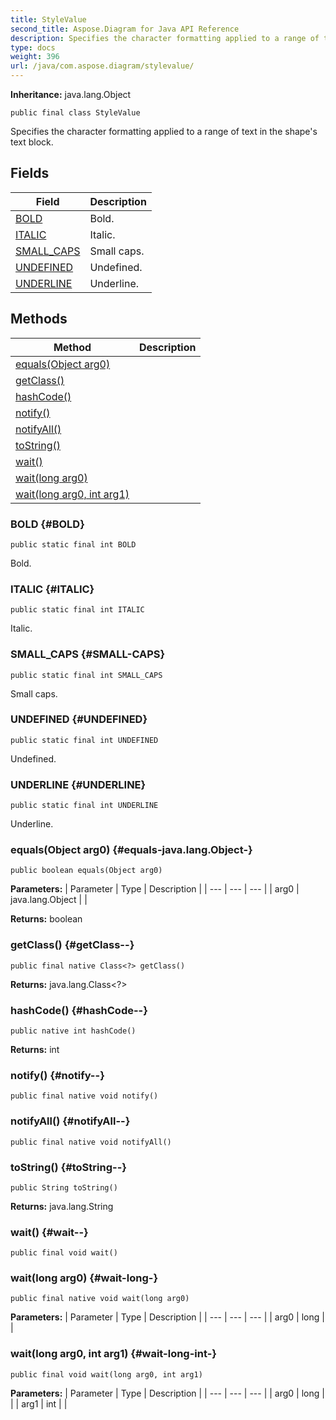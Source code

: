 ```yaml
---
title: StyleValue
second_title: Aspose.Diagram for Java API Reference
description: Specifies the character formatting applied to a range of text in the shapes text block.
type: docs
weight: 396
url: /java/com.aspose.diagram/stylevalue/
---
```


**Inheritance:**
java.lang.Object
```
public final class StyleValue
```

Specifies the character formatting applied to a range of text in the shape's text block.
## Fields

| Field | Description |
| --- | --- |
| [BOLD](#BOLD) | Bold. |
| [ITALIC](#ITALIC) | Italic. |
| [SMALL_CAPS](#SMALL-CAPS) | Small caps. |
| [UNDEFINED](#UNDEFINED) | Undefined. |
| [UNDERLINE](#UNDERLINE) | Underline. |
## Methods

| Method | Description |
| --- | --- |
| [equals(Object arg0)](#equals-java.lang.Object-) |  |
| [getClass()](#getClass--) |  |
| [hashCode()](#hashCode--) |  |
| [notify()](#notify--) |  |
| [notifyAll()](#notifyAll--) |  |
| [toString()](#toString--) |  |
| [wait()](#wait--) |  |
| [wait(long arg0)](#wait-long-) |  |
| [wait(long arg0, int arg1)](#wait-long-int-) |  |
### BOLD {#BOLD}
```
public static final int BOLD
```


Bold.

### ITALIC {#ITALIC}
```
public static final int ITALIC
```


Italic.

### SMALL_CAPS {#SMALL-CAPS}
```
public static final int SMALL_CAPS
```


Small caps.

### UNDEFINED {#UNDEFINED}
```
public static final int UNDEFINED
```


Undefined.

### UNDERLINE {#UNDERLINE}
```
public static final int UNDERLINE
```


Underline.

### equals(Object arg0) {#equals-java.lang.Object-}
```
public boolean equals(Object arg0)
```




**Parameters:**
| Parameter | Type | Description |
| --- | --- | --- |
| arg0 | java.lang.Object |  |

**Returns:**
boolean
### getClass() {#getClass--}
```
public final native Class<?> getClass()
```




**Returns:**
java.lang.Class<?>
### hashCode() {#hashCode--}
```
public native int hashCode()
```




**Returns:**
int
### notify() {#notify--}
```
public final native void notify()
```




### notifyAll() {#notifyAll--}
```
public final native void notifyAll()
```




### toString() {#toString--}
```
public String toString()
```




**Returns:**
java.lang.String
### wait() {#wait--}
```
public final void wait()
```




### wait(long arg0) {#wait-long-}
```
public final native void wait(long arg0)
```




**Parameters:**
| Parameter | Type | Description |
| --- | --- | --- |
| arg0 | long |  |

### wait(long arg0, int arg1) {#wait-long-int-}
```
public final void wait(long arg0, int arg1)
```




**Parameters:**
| Parameter | Type | Description |
| --- | --- | --- |
| arg0 | long |  |
| arg1 | int |  |


